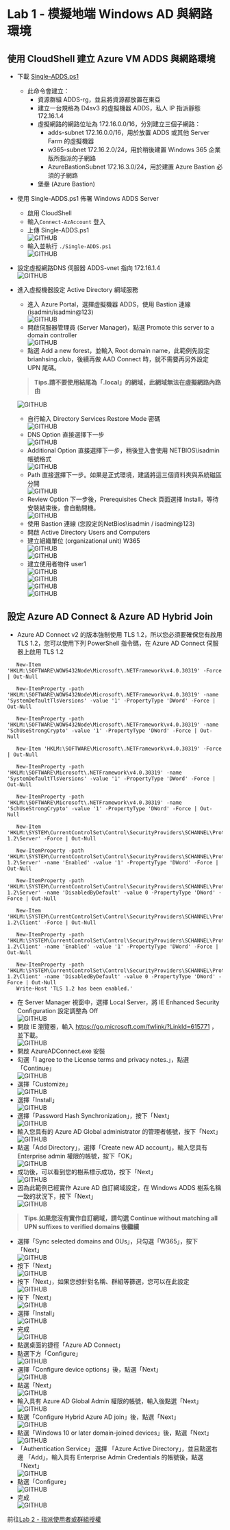 # Lab 1 - 模擬地端 Windows AD 與網路環境

## 使用 CloudShell 建立 Azure VM ADDS 與網路環境

 - 下載 [Single-ADDS.ps1](https://github.com/BrianHsing/Windows365/blob/main/Single-ADDS.ps1)<br>
	- 此命令會建立：<br>
    	- 資源群組 ADDS-rg，並且將資源都放置在東亞<br>
    	- 建立一台規格為 D4sv3 的虛擬機器 ADDS，私人 IP 指派靜態 172.16.1.4<br>
    	- 虛擬網路的網路位址為 172.16.0.0/16，分別建立三個子網路：<br>
        	- adds-subnet 172.16.0.0/16，用於放置 ADDS 或其他 Server Farm 的虛擬機器<br>
        	- w365-subnet 172.16.2.0/24，用於稍後建置 Windows 365 企業版所指派的子網路<br>
        	- AzureBastionSubnet 172.16.3.0/24，用於建置 Azure Bastion 必須的子網路<br>
    	- 堡壘 (Azure Bastion)<br>
- 使用 Single-ADDS.ps1 佈署 Windows ADDS Server <br> 
	- 啟用 CloudShell<br>
    - 輸入`Connect-AzAccount` 登入<br>
	- 上傳 Single-ADDS.ps1<br>
	![GITHUB](https://github.com/BrianHsing/Azure-Migrate/blob/master/hyper-v/image/cloudshell-uploadps1.PNG "cloudshell-uploadps1")<br>	  
	- 輸入並執行 `./Single-ADDS.ps1` <br>
    ![GITHUB](https://github.com/BrianHsing/Windows365/blob/main/images/upload.png "upload-succsess")<br>
- 設定虛擬網路DNS 伺服器 ADDS-vnet 指向 172.16.1.4<br>
   ![GITHUB](https://github.com/BrianHsing/Azure-Virtual-Desktop/blob/master/Lab2/adds1.png "adds1")<br>
 - 進入虛擬機器設定 Active Directory 網域服務 <br> 
	- 進入 Azure Portal，選擇虛擬機器 ADDS，使用 Bastion 連線 (isadmin/isadmin@123) <br>
	  ![GITHUB](https://github.com/BrianHsing/Azure-Virtual-Desktop/blob/master/Lab2/adds2.png "adds2")<br>
	- 開啟伺服器管理員 (Server Manager)，點選 Promote this server to a domain controller<br>
	  ![GITHUB](https://github.com/BrianHsing/Azure-Virtual-Desktop/blob/master/Lab2/adds3.png "adds3")<br>
	- 點選 Add a new forest，並輸入 Root domain name，此範例先設定 brianhsing.club，後續再做 AAD Connect 時，就不需要再另外設定 UPN 尾碼。<br>
	> **Tips.請不要使用結尾為「.local」的網域，此網域無法在虛擬網路內路由** <br>
	
	 ![GITHUB](https://github.com/BrianHsing/Azure-Virtual-Desktop/blob/master/Lab2/adds4.png "adds4")<br>
	- 自行輸入 Directory Services Restore Mode 密碼<br>
	 ![GITHUB](https://github.com/BrianHsing/Azure-Virtual-Desktop/blob/master/Lab2/adds5.png "adds5")<br>
	- DNS Option 直接選擇下一步<br>
	 ![GITHUB](https://github.com/BrianHsing/Azure-Virtual-Desktop/blob/master/Lab2/adds6.png "adds6")<br>
	- Additional Option 直接選擇下一步，稍後登入會使用 NETBIOS\isadmin 帳號格式<br>
	 ![GITHUB](https://github.com/BrianHsing/Azure-Virtual-Desktop/blob/master/Lab2/adds7.png "adds7")<br>
	- Path 直接選擇下一步。如果是正式環境，建議將這三個資料夾與系統磁區分開<br>
	 ![GITHUB](https://github.com/BrianHsing/Azure-Virtual-Desktop/blob/master/Lab2/adds8.png "adds8")<br>
	- Review Option 下一步後，Prerequisites Check 頁面選擇 Install，等待安裝結束後，會自動開機。<br>
	 ![GITHUB](https://github.com/BrianHsing/Azure-Virtual-Desktop/blob/master/Lab2/adds9.png "adds9")<br>
	- 使用 Bastion 連線 (您設定的NetBios\isadmin / isadmin@123)<br>
	- 開啟 Active Directory Users and Computers <br>
	- 建立組織單位 (organizational unit) W365<br>
	 ![GITHUB](https://github.com/BrianHsing/Azure-Virtual-Desktop/blob/master/Lab2/adds10.png "adds10")<br>
	 ![GITHUB](https://github.com/BrianHsing/Windows365/blob/main/images/adds1.png "adds1")<br>
	- 建立使用者物件 user1<br>
	 ![GITHUB](https://github.com/BrianHsing/Windows365/blob/main/images/adds2.png "adds2")<br>
	 ![GITHUB](https://github.com/BrianHsing/Azure-Virtual-Desktop/blob/master/Lab2/adds13.png "adds13")<br>
	 ![GITHUB](https://github.com/BrianHsing/Azure-Virtual-Desktop/blob/master/Lab2/adds14.png "adds14")<br>
	 ![GITHUB](https://github.com/BrianHsing/Windows365/blob/main/images/adds3.png "adds3")<br>

## 設定 Azure AD Connect & Azure AD Hybrid Join

- Azure AD Connect v2 的版本強制使用 TLS 1.2，所以您必須要確保您有啟用 TLS 1.2，您可以使用下列 PowerShell 指令碼，在 Azure AD Connect 伺服器上啟用 TLS 1.2<br>
 ````
    New-Item 'HKLM:\SOFTWARE\WOW6432Node\Microsoft\.NETFramework\v4.0.30319' -Force | Out-Null

    New-ItemProperty -path 'HKLM:\SOFTWARE\WOW6432Node\Microsoft\.NETFramework\v4.0.30319' -name 'SystemDefaultTlsVersions' -value '1' -PropertyType 'DWord' -Force | Out-Null

    New-ItemProperty -path 'HKLM:\SOFTWARE\WOW6432Node\Microsoft\.NETFramework\v4.0.30319' -name 'SchUseStrongCrypto' -value '1' -PropertyType 'DWord' -Force | Out-Null

    New-Item 'HKLM:\SOFTWARE\Microsoft\.NETFramework\v4.0.30319' -Force | Out-Null

    New-ItemProperty -path 'HKLM:\SOFTWARE\Microsoft\.NETFramework\v4.0.30319' -name 'SystemDefaultTlsVersions' -value '1' -PropertyType 'DWord' -Force | Out-Null

    New-ItemProperty -path 'HKLM:\SOFTWARE\Microsoft\.NETFramework\v4.0.30319' -name 'SchUseStrongCrypto' -value '1' -PropertyType 'DWord' -Force | Out-Null

    New-Item 'HKLM:\SYSTEM\CurrentControlSet\Control\SecurityProviders\SCHANNEL\Protocols\TLS 1.2\Server' -Force | Out-Null

    New-ItemProperty -path 'HKLM:\SYSTEM\CurrentControlSet\Control\SecurityProviders\SCHANNEL\Protocols\TLS 1.2\Server' -name 'Enabled' -value '1' -PropertyType 'DWord' -Force | Out-Null

    New-ItemProperty -path 'HKLM:\SYSTEM\CurrentControlSet\Control\SecurityProviders\SCHANNEL\Protocols\TLS 1.2\Server' -name 'DisabledByDefault' -value 0 -PropertyType 'DWord' -Force | Out-Null

    New-Item 'HKLM:\SYSTEM\CurrentControlSet\Control\SecurityProviders\SCHANNEL\Protocols\TLS 1.2\Client' -Force | Out-Null

    New-ItemProperty -path 'HKLM:\SYSTEM\CurrentControlSet\Control\SecurityProviders\SCHANNEL\Protocols\TLS 1.2\Client' -name 'Enabled' -value '1' -PropertyType 'DWord' -Force | Out-Null

    New-ItemProperty -path 'HKLM:\SYSTEM\CurrentControlSet\Control\SecurityProviders\SCHANNEL\Protocols\TLS 1.2\Client' -name 'DisabledByDefault' -value 0 -PropertyType 'DWord' -Force | Out-Null
    Write-Host 'TLS 1.2 has been enabled.'
 ````
 - 在 Server Manager 視窗中，選擇 Local Server，將 IE Enhanced Security Configuration 設定調整為 Off<br>
  ![GITHUB](https://github.com/BrianHsing/Azure-Virtual-Desktop/blob/master/Lab2/aad1.png "add1")<br>
 - 開啟 IE 瀏覽器，輸入 https://go.microsoft.com/fwlink/?LinkId=615771 ，並下載。<br>
  ![GITHUB](https://github.com/BrianHsing/Azure-Virtual-Desktop/blob/master/Lab2/add2.png "add2")<br>
 - 開啟 AzureADConnect.exe 安裝<br>
 - 勾選「I agree to the License terms and privacy notes.」，點選「Continue」<br>
  ![GITHUB](https://github.com/BrianHsing/Azure-Virtual-Desktop/blob/master/Lab2/add3.png "add3")<br>
 - 選擇「Customize」<br>
  ![GITHUB](https://github.com/BrianHsing/Azure-Virtual-Desktop/blob/master/Lab2/add4.png "add4")<br>
 - 選擇「Install」<br>
  ![GITHUB](https://github.com/BrianHsing/Azure-Virtual-Desktop/blob/master/Lab2/add5.png "add5")<br>
 - 選擇「Password Hash Synchronization」，按下「Next」<br>
  ![GITHUB](https://github.com/BrianHsing/Azure-Virtual-Desktop/blob/master/Lab2/add6.png "add6")<br>
 - 輸入您具有的 Azure AD Global administrator 的管理者帳號，按下「Next」<br>
  ![GITHUB](https://github.com/BrianHsing/Azure-Virtual-Desktop/blob/master/Lab2/add7.png "add7")<br>
 - 點選「Add Directory」，選擇「Create new AD account」，輸入您具有 Enterprise admin 權限的帳號，按下「OK」<br>
  ![GITHUB](https://github.com/BrianHsing/Azure-Virtual-Desktop/blob/master/Lab2/add8.png "add8")<br>
 - 成功後，可以看到您的樹系標示成功，按下「Next」<br>
  ![GITHUB](https://github.com/BrianHsing/Azure-Virtual-Desktop/blob/master/Lab2/add9.png "add9")<br>
 - 因為此範例已經實作 Azure AD 自訂網域設定，在 Windows ADDS 樹系名稱一致的狀況下，按下「Next」<br>
  ![GITHUB](https://github.com/BrianHsing/Azure-Virtual-Desktop/blob/master/Lab2/add10.png "add10")<br>
  > **Tips.如果您沒有實作自訂網域，請勾選 Continue without matching all UPN suffixes to verified domains 後繼續** <br>
 - 選擇「Sync selected domains and OUs」，只勾選「W365」，按下「Next」<br>
  ![GITHUB](https://github.com/BrianHsing/Windows365/blob/main/images/adds4.png "adds4")<br>
 - 按下「Next」<br>
  ![GITHUB](https://github.com/BrianHsing/Azure-Virtual-Desktop/blob/master/Lab2/add12.png "add12")<br>
 - 按下「Next」，如果您想針對名稱、群組等篩選，您可以在此設定<br>
  ![GITHUB](https://github.com/BrianHsing/Azure-Virtual-Desktop/blob/master/Lab2/add13.png "add13")<br>
 - 按下「Next」<br>
  ![GITHUB](https://github.com/BrianHsing/Azure-Virtual-Desktop/blob/master/Lab2/add14.png "add14")<br>
 - 選擇「Install」<br>
  ![GITHUB](https://github.com/BrianHsing/Azure-Virtual-Desktop/blob/master/Lab2/add15.png "add15")<br>
 - 完成<br>
  ![GITHUB](https://github.com/BrianHsing/Azure-Virtual-Desktop/blob/master/Lab2/add16.png "add16")<br>
 - 點選桌面的捷徑「Azure AD Connect」<br>
 - 點選下方「Configure」<br>
  ![GITHUB](https://github.com/BrianHsing/Windows365/blob/main/images/adds5.png "adds5")<br>
 - 選擇「Configure device options」後，點選「Next」<br>
  ![GITHUB](https://github.com/BrianHsing/Windows365/blob/main/images/adds6.png "adds6")<br>
 - 點選「Next」<br>
  ![GITHUB](https://github.com/BrianHsing/Windows365/blob/main/images/adds7.png "adds7")<br>
 - 輸入具有 Azure AD Global Admin 權限的帳號，輸入後點選「Next」<br>
  ![GITHUB](https://github.com/BrianHsing/Windows365/blob/main/images/adds8.png "adds8")<br>
 - 點選「Configure Hybrid Azure AD join」後，點選「Next」<br>
  ![GITHUB](https://github.com/BrianHsing/Windows365/blob/main/images/adds9.png "adds9")<br>
 - 點選「Windows 10 or later domain-joined devices」後，點選「Next」<br>
  ![GITHUB](https://github.com/BrianHsing/Windows365/blob/main/images/adds10.png "adds10")<br>
 - 「Authentication Service」 選擇 「Azure Active Directory」，並且點選右邊 「Add」，輸入具有 Enterprise Admin Credentials 的帳號後，點選「Next」<br>
  ![GITHUB](https://github.com/BrianHsing/Windows365/blob/main/images/adds11.png "adds11")<br>
 - 點選「Configure」<br>
  ![GITHUB](https://github.com/BrianHsing/Windows365/blob/main/images/adds12.png "adds12")<br>
 - 完成<br>
  ![GITHUB](https://github.com/BrianHsing/Windows365/blob/main/images/adds13.png "adds13")<br>

前往[Lab 2 - 指派使用者或群組授權](https://github.com/BrianHsing/Windows365/blob/main/Lab2.md)<br>